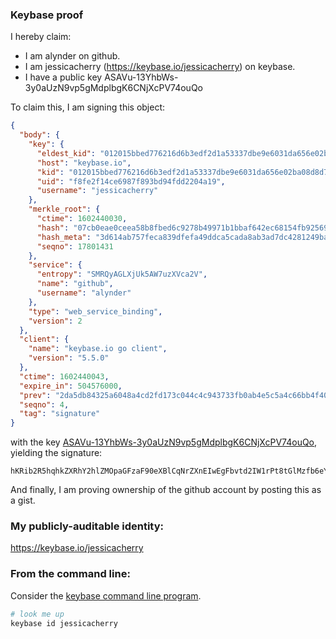 ### Keybase proof

I hereby claim:

  * I am alynder on github.
  * I am jessicacherry (https://keybase.io/jessicacherry) on keybase.
  * I have a public key ASAVu-13YhbWs-3y0aUzN9vp5gMdplbgK6CNjXcPV74ouQo

To claim this, I am signing this object:

```json
{
  "body": {
    "key": {
      "eldest_kid": "012015bbed776216d6b3edf2d1a53337dbe9e6031da656e02ba08d8d770f57be28b90a",
      "host": "keybase.io",
      "kid": "012015bbed776216d6b3edf2d1a53337dbe9e6031da656e02ba08d8d770f57be28b90a",
      "uid": "f8fe2f14ce6987f893bd94fdd2204a19",
      "username": "jessicacherry"
    },
    "merkle_root": {
      "ctime": 1602440030,
      "hash": "07cb0eae0ceea58b8fbed6c9278b49971b1bbaf642ec68154fb92569f3124ddeb11b34be97d42192876c58520ce284f068226805febf21190d0e05c4878b2bd5",
      "hash_meta": "3d614ab757feca839dfefa49ddca5cada8ab3ad7dc4281249ba9b04fe33dc974",
      "seqno": 17801431
    },
    "service": {
      "entropy": "SMRQyAGLXjUk5AW7uzXVca2V",
      "name": "github",
      "username": "alynder"
    },
    "type": "web_service_binding",
    "version": 2
  },
  "client": {
    "name": "keybase.io go client",
    "version": "5.5.0"
  },
  "ctime": 1602440043,
  "expire_in": 504576000,
  "prev": "2da5db84325a6048a4cd2fd173c044c4c943733fb0ab4e5c5a4c66bb4f4000ee",
  "seqno": 4,
  "tag": "signature"
}
```

with the key [ASAVu-13YhbWs-3y0aUzN9vp5gMdplbgK6CNjXcPV74ouQo](https://keybase.io/jessicacherry), yielding the signature:

```
hKRib2R5hqhkZXRhY2hlZMOpaGFzaF90eXBlCqNrZXnEIwEgFbvtd2IW1rPt8tGlMzfb6eYDHaZW4CugjY13D1e+KLkKp3BheWxvYWTESpcCBMQgLaXbhDJaYEikzS/Rc8BExMlDcz+wq05cWkxmu09AAO7EIKYXOydzALbd49IW2LJ7W3Kons8K6xYLt27osJu4VhlXAgHCo3NpZ8RAdKWdu4rODSG+S77ltpodnsVLb4aKwHpvAgLh3LO4VPDiW69Ku86aVXYHP6z2dlk1b2yqyx4ALzKZ3fXiYKZjD6hzaWdfdHlwZSCkaGFzaIKkdHlwZQildmFsdWXEIDulrUvhOYlvTRnJVL7yL9h0/WXfx7EqcLbLpGSOYybpo3RhZ80CAqd2ZXJzaW9uAQ==

```

And finally, I am proving ownership of the github account by posting this as a gist.

### My publicly-auditable identity:

https://keybase.io/jessicacherry

### From the command line:

Consider the [keybase command line program](https://keybase.io/download).

```bash
# look me up
keybase id jessicacherry
```
